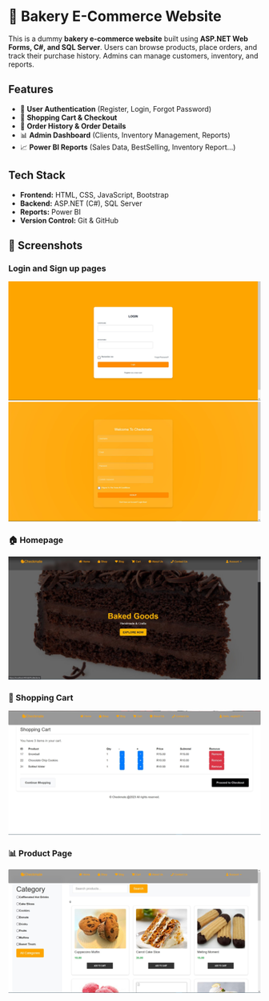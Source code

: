 # 🍞 Bakery E-Commerce Website

This is a dummy **bakery e-commerce website** built using **ASP.NET Web Forms, C#, and SQL Server**. Users can browse products, place orders, and track their purchase history. Admins can manage customers, inventory, and reports.

## Features
- 🔐 **User Authentication** (Register, Login, Forgot Password)
- 🛒 **Shopping Cart & Checkout**
- 📜 **Order History & Order Details**
- 📊 **Admin Dashboard** (Clients, Inventory Management, Reports)
- 📈 **Power BI Reports** (Sales Data, BestSelling, Inventory Report...)



## Tech Stack
- **Frontend:** HTML, CSS, JavaScript, Bootstrap
- **Backend:** ASP.NET (C#), SQL Server
- **Reports:** Power BI
- **Version Control:** Git & GitHub


## 📸 Screenshots

### Login and Sign up pages
![Login](images/LoginPage.jpg)
![Register](images/RegisterPage.jpg)

### 🏠 Homepage
![Homepage](images/LandingPage.jpg)

### 🛒 Shopping Cart
![Shopping Cart](images/CartPage.jpg)

### 📊 Product Page
![Shopping](images/ShoppingPage1.jpg)

